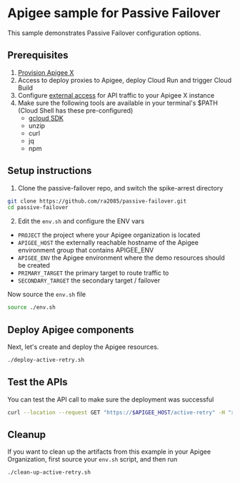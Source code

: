 # Apigee sample for Passive Failover

This sample demonstrates Passive Failover configuration options.

## Prerequisites
1. [Provision Apigee X](https://cloud.google.com/apigee/docs/api-platform/get-started/provisioning-intro)
2. Access to deploy proxies to Apigee, deploy Cloud Run and trigger Cloud Build
3. Configure [external access](https://cloud.google.com/apigee/docs/api-platform/get-started/configure-routing#external-access) for API traffic to your Apigee X instance
4. Make sure the following tools are available in your terminal's $PATH (Cloud Shell has these pre-configured)
    * [gcloud SDK](https://cloud.google.com/sdk/docs/install)
    * unzip
    * curl
    * jq
    * npm

## Setup instructions

1. Clone the passive-failover repo, and switch the spike-arrest directory

```bash
git clone https://github.com/ra2085/passive-failover.git
cd passive-failover
```

2. Edit the `env.sh` and configure the ENV vars

* `PROJECT` the project where your Apigee organization is located
* `APIGEE_HOST` the externally reachable hostname of the Apigee environment group that contains APIGEE_ENV
* `APIGEE_ENV` the Apigee environment where the demo resources should be created
* `PRIMARY_TARGET` the primary target to route traffic to
* `SECONDARY_TARGET` the secondary target / failover

Now source the `env.sh` file

```bash
source ./env.sh
```

## Deploy Apigee components

Next, let's create and deploy the Apigee resources.

```sh
./deploy-active-retry.sh
```

## Test the APIs

You can test the API call to make sure the deployment was successful

```sh
curl --location --request GET "https://$APIGEE_HOST/active-retry" -H "x-apikey: $API_KEY" -vvv
```

## Cleanup

If you want to clean up the artifacts from this example in your Apigee Organization, first source your `env.sh` script, and then run

```bash
./clean-up-active-retry.sh
```
